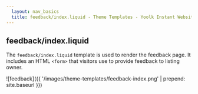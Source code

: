 ```yaml
---
  layout: nav_basics
  title: feedback/index.liquid - Theme Templates - Yoolk Instant Website Themes
---
```


<h2 class="section-title">feedback/index.liquid</h2>

The `feedback/index.liquid` template is used to render the feedback page. It includes an HTML <code>&lt;form&gt;</code> that visitors use to provide feedback to listing owner.

![feedback]({{ '/images/theme-templates/feedback-index.png' | prepend: site.baseurl }})
